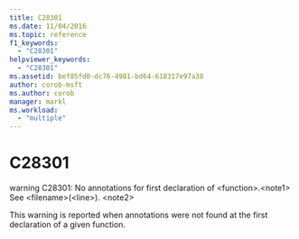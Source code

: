 ```yaml
---
title: C28301
ms.date: 11/04/2016
ms.topic: reference
f1_keywords:
  - "C28301"
helpviewer_keywords:
  - "C28301"
ms.assetid: bef85fd0-dc76-4981-bd64-618317e97a38
author: corob-msft
ms.author: corob
manager: markl
ms.workload:
  - "multiple"
---
```

# C28301
warning C28301: No annotations for first declaration of \<function>.\<note1> See \<filename>(\<line>). \<note2>

 This warning is reported when annotations were not found at the first declaration of a given function.
